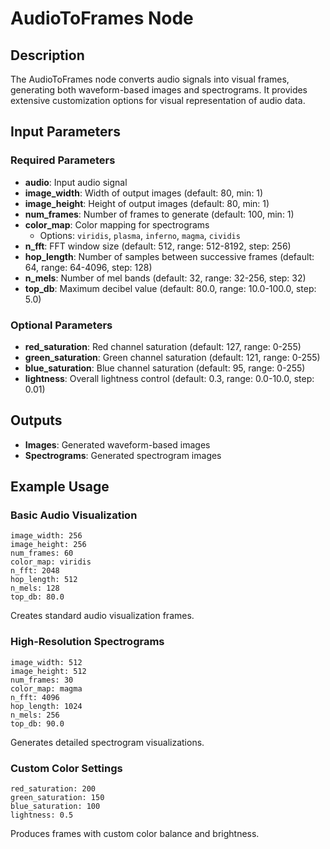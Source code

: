 # AudioToFrames Node

## Description
The AudioToFrames node converts audio signals into visual frames, generating both waveform-based images and spectrograms. It provides extensive customization options for visual representation of audio data.

## Input Parameters

### Required Parameters
- **audio**: Input audio signal
- **image_width**: Width of output images (default: 80, min: 1)
- **image_height**: Height of output images (default: 80, min: 1)
- **num_frames**: Number of frames to generate (default: 100, min: 1)
- **color_map**: Color mapping for spectrograms
  - Options: `viridis`, `plasma`, `inferno`, `magma`, `cividis`
- **n_fft**: FFT window size (default: 512, range: 512-8192, step: 256)
- **hop_length**: Number of samples between successive frames (default: 64, range: 64-4096, step: 128)
- **n_mels**: Number of mel bands (default: 32, range: 32-256, step: 32)
- **top_db**: Maximum decibel value (default: 80.0, range: 10.0-100.0, step: 5.0)

### Optional Parameters
- **red_saturation**: Red channel saturation (default: 127, range: 0-255)
- **green_saturation**: Green channel saturation (default: 121, range: 0-255)
- **blue_saturation**: Blue channel saturation (default: 95, range: 0-255)
- **lightness**: Overall lightness control (default: 0.3, range: 0.0-10.0, step: 0.01)

## Outputs
- **Images**: Generated waveform-based images
- **Spectrograms**: Generated spectrogram images

## Example Usage

### Basic Audio Visualization
```
image_width: 256
image_height: 256
num_frames: 60
color_map: viridis
n_fft: 2048
hop_length: 512
n_mels: 128
top_db: 80.0
```
Creates standard audio visualization frames.

### High-Resolution Spectrograms
```
image_width: 512
image_height: 512
num_frames: 30
color_map: magma
n_fft: 4096
hop_length: 1024
n_mels: 256
top_db: 90.0
```
Generates detailed spectrogram visualizations.

### Custom Color Settings
```
red_saturation: 200
green_saturation: 150
blue_saturation: 100
lightness: 0.5
```
Produces frames with custom color balance and brightness.
